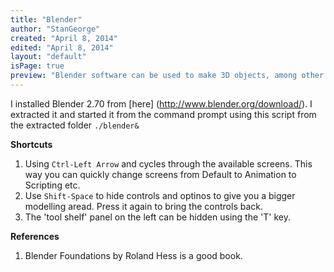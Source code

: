 ```yaml
---
title: "Blender"
author: "StanGeorge"
created: "April 8, 2014"
edited: "April 8, 2014"
layout: "default"
isPage: true
preview: "Blender software can be used to make 3D objects, among other things. This post is how to setup, intstall and learn a few keyboard shortcuts to make 3D models."
---
```

I installed Blender 2.70 from [here] (http://www.blender.org/download/). I extracted it and started it from the command prompt using this script from the extracted folder <code>./blender&</code>

**Shortcuts**
1. Using <code>Ctrl-Left Arrow</code> and <Crtl-Right Arrow> cycles through the available screens. This way you can quickly change screens from Default to Animation to Scripting etc.
2. Use <code>Shift-Space</code> to hide controls and optinos to give you a bigger modelling aread. Press it again to bring the controls back.
3. The 'tool shelf' panel on the left can be hidden using the 'T' key.

**References**
1. Blender Foundations by Roland Hess is a good book.
